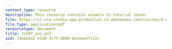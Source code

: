 ```yaml
---
content_type: resource
description: This resource contains answers to tutorial seven.
file: https://ol-ocw-studio-app-production.s3.amazonaws.com/courses/6-041-probabilistic-systems-analysis-and-applied-probability-spring-2006/74e620a261584cf5d60862e4ae5fc12c_tut07_ans.pdf
file_type: application/pdf
resourcetype: Document
title: tut07_ans.pdf
uid: 74e620a2-6158-4cf5-d608-62e4ae5fc12c
---
```

